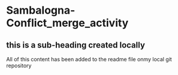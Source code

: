 # Sambalogna-Conflict_merge_activity

## this is a sub-heading created locally

All of this content has been added to the readme file onmy local git repository